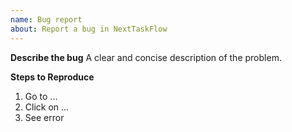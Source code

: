 ```yaml
---
name: Bug report
about: Report a bug in NextTaskFlow
---
```


**Describe the bug**
A clear and concise description of the problem.

**Steps to Reproduce**
1. Go to ...
2. Click on ...
3. See error
